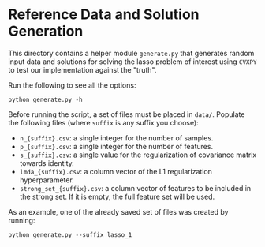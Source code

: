 # Reference Data and Solution Generation

This directory contains a helper module `generate.py`
that generates random input data and solutions for solving the lasso problem of interest
using `CVXPY` to test our implementation against the "truth".

Run the following to see all the options:
```
python generate.py -h
```

Before running the script, a set of files must be placed in `data/`.
Populate the following files (where `suffix` is any suffix you choose):

- `n_{suffix}.csv`: a single integer for the number of samples.
- `p_{suffix}.csv`: a single integer for the number of features.
- `s_{suffix}.csv`: a single value for the regularization of covariance matrix towards identity.
- `lmda_{suffix}.csv`: a column vector of the L1 regularization hyperparameter. 
- `strong_set_{suffix}.csv`: a column vector of features to be included in the strong set. 
    If it is empty, the full feature set will be used.

As an example, one of the already saved set of files was created by running:
```
python generate.py --suffix lasso_1
```
